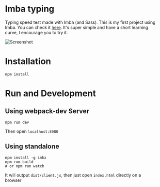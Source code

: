 # Imba typing

Typing speed test made with Imba (and Sass). This is my first project using Imba. You can check it [here](https://github.com/somebee/imba). It's super simple and have a short learning curve, I encourage you to try it.

![Screenshot](http://52.187.134.82/9hlh6wm1ld.png)

# Installation

```
npm install
```

# Run and Development

## Using webpack-dev Server

```
npm run dev
```

Then open `localhost:8080`

## Using standalone

```
npm install -g imba
npm run build 
# or npm run watch
```

It will output `dist/client.js`, then just open `index.html` directly on a browser
